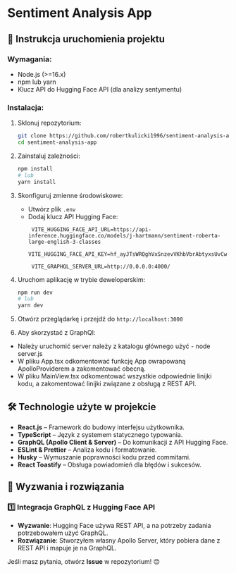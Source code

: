 # Sentiment Analysis App

## 📌 Instrukcja uruchomienia projektu

### Wymagania:

- Node.js (>=16.x)
- npm lub yarn
- Klucz API do Hugging Face API (dla analizy sentymentu)

### Instalacja:

1. Sklonuj repozytorium:
   ```sh
   git clone https://github.com/robertkulicki1996/sentiment-analysis-app.git
   cd sentiment-analysis-app
   ```
2. Zainstaluj zależności:
   ```sh
   npm install
   # lub
   yarn install
   ```
3. Skonfiguruj zmienne środowiskowe:
   - Utwórz plik `.env`
   - Dodaj klucz API Hugging Face:
     ```env
      VITE_HUGGING_FACE_API_URL=https://api-inference.huggingface.co/models/j-hartmann/sentiment-roberta-large-english-3-classes
      VITE_HUGGING_FACE_API_KEY=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

      VITE_GRAPHQL_SERVER_URL=http://0.0.0.0:4000/
     ```
4. Uruchom aplikację w trybie deweloperskim:
   ```sh
   npm run dev
   # lub
   yarn dev
   ```
5. Otwórz przeglądarkę i przejdź do `http://localhost:3000`

6. Aby skorzystać z GraphQl:
  - Należy uruchomić server należy z katalogu głównego użyć - node server.js
  - W pliku App.tsx odkomentować funkcję App owrapowaną ApolloProviderem a zakomentować obecną.
  - W pliku MainView.tsx odkomentować wszystkie odpowiednie linijki kodu, a zakomentować linijki związane z obsługą z REST API.

## 🛠 Technologie użyte w projekcie

- **React.js** – Framework do budowy interfejsu użytkownika.
- **TypeScript** – Język z systemem statycznego typowania.
- **GraphQL (Apollo Client & Server)** – Do komunikacji z API Hugging Face.
- **ESLint & Prettier** – Analiza kodu i formatowanie.
- **Husky** – Wymuszanie poprawności kodu przed commitami.
- **React Toastify** – Obsługa powiadomień dla błędów i sukcesów.

## 🚀 Wyzwania i rozwiązania

### 1️⃣ Integracja GraphQL z Hugging Face API

- **Wyzwanie**: Hugging Face używa REST API, a na potrzeby zadania potrzebowałem użyć GraphQL.
- **Rozwiązanie**: Stworzyłem własny Apollo Server, który pobiera dane z REST API i mapuje je na GraphQL.

Jeśli masz pytania, otwórz **Issue** w repozytorium! 😊

